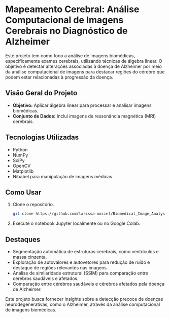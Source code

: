 # Mapeamento Cerebral: Análise Computacional de Imagens Cerebrais no Diagnóstico de Alzheimer

Este projeto tem como foco a análise de imagens biomédicas, especificamente exames cerebrais, utilizando técnicas de álgebra linear. O objetivo é detectar alterações associadas à doença de Alzheimer por meio da análise computacional de imagens para destacar regiões do cérebro que podem estar relacionadas à progressão da doença.

## Visão Geral do Projeto
- **Objetivo:** Aplicar álgebra linear para processar e analisar imagens biomédicas.
- **Conjunto de Dados:** Inclui imagens de ressonância magnética (MRI) cerebrais.

## Tecnologias Utilizadas
- Python
- NumPy
- SciPy
- OpenCV
- Matplotlib
- Nibabel para manipulação de imagens médicas
  
## Como Usar
1. Clone o repositório.
   ```bash
   git clone https://github.com/larissa-maciel/Biomedical_Image_Analysis_AlgebraLinear.git

2. Execute o notebook Jupyter localmente ou no Google Colab.

## Destaques

- Segmentação automática de estruturas cerebrais, como ventrículos e massa cinzenta.
- Exploração de autovalores e autovetores para redução de ruído e destaque de regiões relevantes nas imagens.
- Análise de similaridade estrutural (SSIM) para comparação entre cérebros saudáveis e afetados.
- Comparação entre cérebros saudáveis e cérebros afetados pela doença de Alzheimer.

Este projeto busca fornecer insights sobre a detecção precoce de doenças neurodegenerativas, como o Alzheimer, através da análise computacional de imagens biomédicas.
